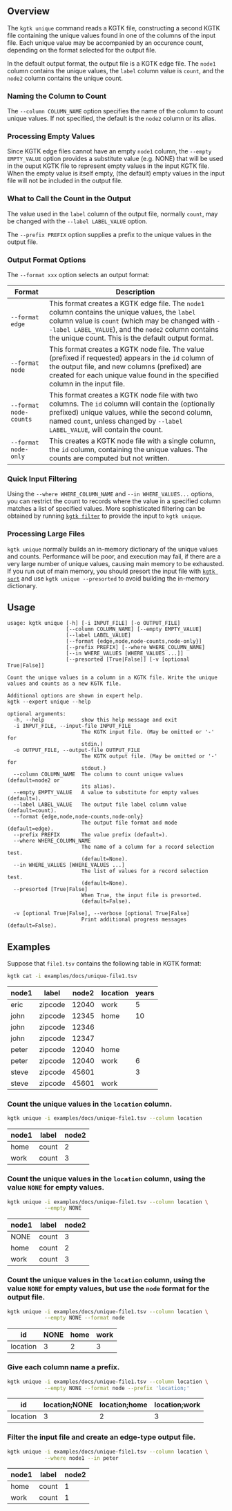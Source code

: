 ## Overview

The `kgtk unique` command reads a KGTK file, constructing a second KGTK file
containing the unique values found in one of the columns of the input file.  Each unique
value may be accompanied by an occurence count, depending on the format
selected for the output file.

In the default output format, the output file is a KGTK edge file.
The `node1` column contains the unique values, the `label` column value is `count`,
and the `node2` column contains the unique count.

### Naming the Column to Count

The `--column COLUMN_NAME` option specifies the name of the column to
count unique values.  If not specified, the default is the `node2` column or its alias.

### Processing Empty Values

Since KGTK edge files cannot have an empty `node1` column, the `--empty EMPTY_VALUE`
option provides a substitute value (e.g. NONE) that will be used in the ouput
KGTK file to represent empty values in the input KGTK file.  When the empty
value is itself empty, (the default) empty values in the input file will not
be included in the output file.

### What to Call the Count in the Output

The value used in the `label` column of the output file, normally `count`, may be changed
with the `--label LABEL_VALUE` option.

The `--prefix PREFIX` option supplies a prefix to the unique values in the output file.

### Output Format Options

The `--format xxx` option selects an output format:

Format                 | Description
---------------------- | -----------
`--format edge`        | This format creates a KGTK edge file. The `node1` column contains the unique values, the `label` column value is `count` (which may be changed with `--label LABEL_VALUE`), and the `node2` column contains the unique count. This is the default output format.
`--format node`        | This format creates a KGTK node file.  The value (prefixed if requested) appears in the `id` column of the output file, and new columns (prefixed) are created for each unique value found in the specified column in the input file.
`--format node-counts` | This format creates a KGTK node file with two columns.  The `id` column will contain the (optionally prefixed) unique values, while the second column, named `count`, unless changed by `--label LABEL_VALUE`, will contain the count.
`--format node-only`   | This creates a KGTK node file with a single column, the `id` column, containing the unique values.  The counts are computed but not written.

### Quick Input Filtering

Using the `--where WHERE_COLUMN_NAME` and `--in WHERE_VALUES...` options, you
can restrict the count to records where the value in a specified column
matches a list of specified values.  More sophisticated filtering can be
obtained by running [`kgtk filter`](../filter) to provide the input to `kgtk unique`.

### Processing Large Files

`kgtk unique` normally builds an in-memory dictionary of the unique
values and counts.  Performance will be poor, and execution may fail, if there
are a very large number of unique values, causing main memory to be exhausted.
If you run out of main memory, you should presort the input file with [`kgtk sort`](../sort) and use
`kgtk unique --presorted` to avoid  building the in-memory dictionary.

## Usage

```
usage: kgtk unique [-h] [-i INPUT_FILE] [-o OUTPUT_FILE]
                   [--column COLUMN_NAME] [--empty EMPTY_VALUE]
                   [--label LABEL_VALUE]
                   [--format {edge,node,node-counts,node-only}]
                   [--prefix PREFIX] [--where WHERE_COLUMN_NAME]
                   [--in WHERE_VALUES [WHERE_VALUES ...]]
                   [--presorted [True|False]] [-v [optional True|False]]

Count the unique values in a column in a KGTK file. Write the unique values and counts as a new KGTK file.

Additional options are shown in expert help.
kgtk --expert unique --help

optional arguments:
  -h, --help            show this help message and exit
  -i INPUT_FILE, --input-file INPUT_FILE
                        The KGTK input file. (May be omitted or '-' for
                        stdin.)
  -o OUTPUT_FILE, --output-file OUTPUT_FILE
                        The KGTK output file. (May be omitted or '-' for
                        stdout.)
  --column COLUMN_NAME  The column to count unique values (default=node2 or
                        its alias).
  --empty EMPTY_VALUE   A value to substitute for empty values (default=).
  --label LABEL_VALUE   The output file label column value (default=count).
  --format {edge,node,node-counts,node-only}
                        The output file format and mode (default=edge).
  --prefix PREFIX       The value prefix (default=).
  --where WHERE_COLUMN_NAME
                        The name of a column for a record selection test.
                        (default=None).
  --in WHERE_VALUES [WHERE_VALUES ...]
                        The list of values for a record selection test.
                        (default=None).
  --presorted [True|False]
                        When True, the input file is presorted.
                        (default=False).

  -v [optional True|False], --verbose [optional True|False]
                        Print additional progress messages (default=False).
```

## Examples

Suppose that `file1.tsv` contains the following table in KGTK format:

```bash
kgtk cat -i examples/docs/unique-file1.tsv
```

| node1 | label | node2 | location | years |
| -- | -- | -- | -- | -- |
| eric | zipcode | 12040 | work | 5 |
| john | zipcode | 12345 | home | 10 |
| john | zipcode | 12346 |  |  |
| john | zipcode | 12347 |  |  |
| peter | zipcode | 12040 | home |  |
| peter | zipcode | 12040 | work | 6 |
| steve | zipcode | 45601 |  | 3 |
| steve | zipcode | 45601 | work |  |


### Count the unique values in the `location` column.

```bash
kgtk unique -i examples/docs/unique-file1.tsv --column location

```

| node1 | label | node2 |
| -- | -- | -- |
| home | count | 2 |
| work | count | 3 |

### Count the unique values in the `location` column, using the value `NONE` for empty values.

```bash
kgtk unique -i examples/docs/unique-file1.tsv --column location \
            --empty NONE

```

| node1 | label | node2 |
| -- | -- | -- |
| NONE | count | 3 |
| home | count | 2 |
| work | count | 3 |

### Count the unique values in the `location` column, using the value `NONE` for empty values, but use the `node` format for the output file.

```bash
kgtk unique -i examples/docs/unique-file1.tsv --column location \
            --empty NONE --format node

```

| id | NONE | home | work |
| -- | -- | -- | -- |
| location | 3 | 2 | 3 |

### Give each column name a prefix.

```bash
kgtk unique -i examples/docs/unique-file1.tsv --column location \
            --empty NONE --format node --prefix 'location;'

```

| id | location;NONE | location;home | location;work |
| -- | -- | -- | -- |
| location | 3 | 2 | 3 |

### Filter the input file and create an edge-type output file.

```bash
kgtk unique -i examples/docs/unique-file1.tsv --column location \
            --where node1 --in peter
```

| node1 | label | node2 |
| -- | -- | -- |
| home | count | 1 |
| work | count | 1 |
